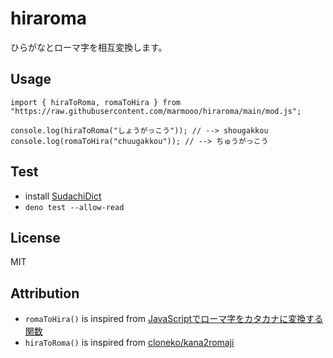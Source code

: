 # hiraroma

ひらがなとローマ字を相互変換します。

## Usage

```
import { hiraToRoma, romaToHira } from "https://raw.githubusercontent.com/marmooo/hiraroma/main/mod.js";

console.log(hiraToRoma("しょうがっこう")); // --> shougakkou
console.log(romaToHira("chuugakkou")); // --> ちゅうがっこう
```

## Test

- install [SudachiDict](https://github.com/WorksApplications/SudachiDict)
- `deno test --allow-read`

## License

MIT

## Attribution

- `romaToHira()` is inspired from
  [JavaScriptでローマ字をカタカナに変換する関数](https://qiita.com/recordare/items/35a27f6b88b9413fef91)
- `hiraToRoma()` is inspired from
  [cloneko/kana2romaji](https://github.com/cloneko/kana2romaji)
